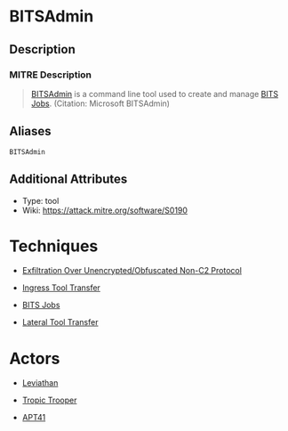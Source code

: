 
# BITSAdmin

## Description

### MITRE Description

> [BITSAdmin](https://attack.mitre.org/software/S0190) is a command line tool used to create and manage [BITS Jobs](https://attack.mitre.org/techniques/T1197). (Citation: Microsoft BITSAdmin)

## Aliases

```
BITSAdmin
```

## Additional Attributes

* Type: tool
* Wiki: https://attack.mitre.org/software/S0190

# Techniques


* [Exfiltration Over Unencrypted/Obfuscated Non-C2 Protocol](../techniques/Exfiltration-Over-Unencrypted-Obfuscated-Non-C2-Protocol.md)

* [Ingress Tool Transfer](../techniques/Ingress-Tool-Transfer.md)
    
* [BITS Jobs](../techniques/BITS-Jobs.md)
    
* [Lateral Tool Transfer](../techniques/Lateral-Tool-Transfer.md)
    

# Actors


* [Leviathan](../actors/Leviathan.md)

* [Tropic Trooper](../actors/Tropic-Trooper.md)
    
* [APT41](../actors/APT41.md)
    
